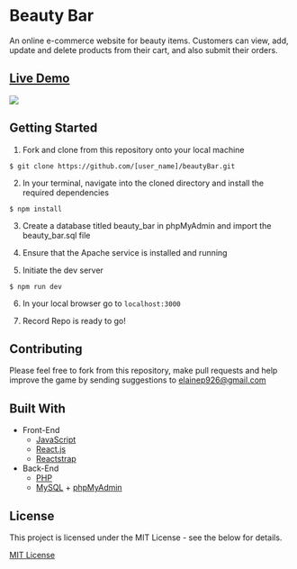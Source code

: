 # Beauty Bar

An online e-commerce website for beauty items. Customers can view, add, update and delete products from their cart, and also submit their orders.

## <a href="http://beautybar.elainevphan.com/">Live Demo </a>
![](./assets/images/PeppaPig.gif)


## Getting Started

1. Fork and clone from this repository onto your local machine
```
$ git clone https://github.com/[user_name]/beautyBar.git
```
2. In your terminal, navigate into the cloned directory and install the required dependencies
```
$ npm install
```
3. Create a database titled beauty_bar in phpMyAdmin and import the beauty_bar.sql file

4. Ensure that the Apache service is installed and running

5. Initiate the dev server
```
$ npm run dev
```
6. In your local browser go to ```localhost:3000```

7. Record Repo is ready to go!

## Contributing

Please feel free to fork from this repository, make pull requests and help improve the game by sending suggestions to elainep926@gmail.com

## Built With

* Front-End
  * [JavaScript](https://www.ecma-international.org/publications/standards/Ecma-262.htm)
  * [React.js](https://reactjs.org/)
  * [Reactstrap](https://reactstrap.github.io/)
* Back-End
  * [PHP](https://php.net/)
  * [MySQL](https://www.mysql.com/) + [phpMyAdmin](https://www.phpmyadmin.net/)


## License

This project is licensed under the MIT License - see the below for details.

<a href="https://opensource.org/licenses/mit-license.php">MIT License</a>
